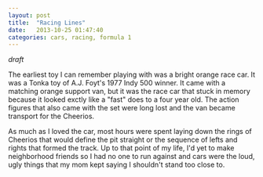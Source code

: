 ```yaml
---
layout: post
title:  "Racing Lines"
date:   2013-10-25 01:47:40
categories: cars, racing, formula 1
---
```


_draft_

The earliest toy I can remember playing with was a bright orange race car. It was a Tonka toy of A.J. Foyt's 1977 Indy 500 winner. It came with a matching orange support van, but it was the race car that stuck in memory because it looked exctly like a "fast" does to a four year old. The action figures that also came with the set were long lost and the van became transport for the Cheerios.

As much as I loved the car, most hours were spent laying down the rings of Cheerios that would define the pit straight or the sequence of lefts and rights that formed the track. Up to that point of my life, I'd yet to make neighborhood friends so I had no one to run against and cars were the loud, ugly things that my mom kept saying I shouldn't stand too close to.

